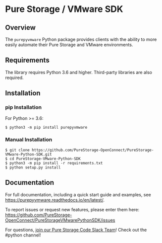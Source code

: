 # Pure Storage / VMware SDK

## Overview

The `purepyvmware` Python package provides clients with the ability to more easily
automate their Pure Storage and VMware environments.


## Requirements

The library requires Python 3.6 and higher. Third-party libraries are also required.

## Installation

### pip Installation
For Python >= 3.6:
```
$ python3 -m pip install purepyvmware
```

### Manual Installation
```
$ git clone https://github.com/PureStorage-OpenConnect/PureStorage-VMware-Python-SDK.git
$ cd PureStorage-VMware-Python-SDK
$ python3 -m pip install -r requirements.txt
$ python setup.py install
```

## Documentation

For full documentation, including a quick start guide and examples, see https://purepyvmware.readthedocs.io/en/latest/.


To report issues or request new features, please enter them here:
https://github.com/PureStorage-OpenConnect/PureStorageVMwarePythonSDK/issues

For questions, [join our Pure Storage Code Slack Team](https://codeinvite.purestorage.com/)! Check out the #python channel!

